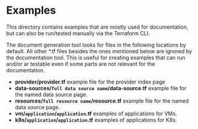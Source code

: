 # Examples

This directory contains examples that are mostly used for documentation, but can also be run/tested manually via the Terraform CLI.

The document generation tool looks for files in the following locations by default. All other *.tf files besides the ones mentioned below are ignored by the documentation tool. This is useful for creating examples that can run and/or ar testable even if some parts are not relevant for the documentation.

* **provider/provider.tf** example file for the provider index page
* **data-sources/`full data source name`/data-source.tf** example file for the named data source page.
* **resources/`full resource name`/resource.tf** example file for the named data source page.
* **vm/`application`/`application`.tf** examples of applications for VMs.
* **k8s/`application`/`application`.tf** examples of applications for K8s.